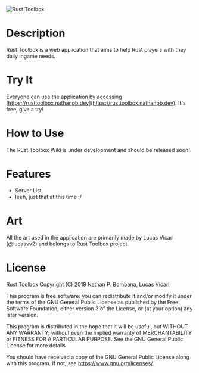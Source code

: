 ![Rust Toolbox](https://repository-images.githubusercontent.com/180052529/a431c680-acbe-11e9-921b-785107953cca)

# Description
Rust Toolbox is a web application that aims to help Rust players with they daily ingame needs.

# Try It
Everyone can use the application by accessing [https://rusttoolbox.nathanpb.dev](https://rusttoolbox.nathanpb.dev). It's free, give a try!

# How to Use
The Rust Toolbox Wiki is under development and should be released soon.

# Features
 - Server List
 - Ieeh, just that at this time :/

# Art
All the art used in the application are primarily made by Lucas Vicari (@lucasvv2) and belongs to Rust Toolbox project.

# License
Rust Toolbox Copyright (C) 2019  Nathan P. Bombana, Lucas Vicari

This program is free software: you can redistribute it and/or modify
it under the terms of the GNU General Public License as published by
the Free Software Foundation, either version 3 of the License, or
(at your option) any later version.

This program is distributed in the hope that it will be useful,
but WITHOUT ANY WARRANTY; without even the implied warranty of
MERCHANTABILITY or FITNESS FOR A PARTICULAR PURPOSE.  See the
GNU General Public License for more details.

You should have received a copy of the GNU General Public License
along with this program.  If not, see <https://www.gnu.org/licenses/>.
